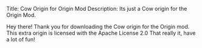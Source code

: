 Title: Cow Origin for Origin Mod
Description: Its just a Cow origin for the Origin Mod.

Hey there! Thank you for downloading the Cow origin for the Origin mod.
This extra origin is licensed with the Apache License 2.0
That really it, have a lot of fun!
